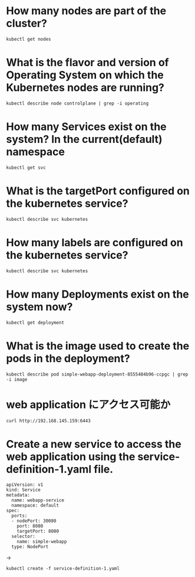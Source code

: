 # How many nodes are part of the cluster?

```
kubectl get nodes
```

# What is the flavor and version of Operating System on which the Kubernetes nodes are running?

```
kubectl describe node controlplane | grep -i operating
```

# How many Services exist on the system? In the current(default) namespace

```
kubectl get svc
```

# What is the targetPort configured on the kubernetes service?

```
kubectl describe svc kubernetes
```

# How many labels are configured on the kubernetes service?

```
kubectl describe svc kubernetes
```

# How many Deployments exist on the system now?

```
kubectl get deployment
```

# What is the image used to create the pods in the deployment?

```
kubectl describe pod simple-webapp-deployment-8555484b96-ccpgc | grep -i image
```

# web application にアクセス可能か

```
curl http://192.168.145.159:6443
```

# Create a new service to access the web application using the service-definition-1.yaml file.

```
apiVersion: v1
kind: Service
metadata:
  name: webapp-service
  namespace: default
spec:
  ports:
  - nodePort: 30080
    port: 8080
    targetPort: 8080
  selector:
    name: simple-webapp
  type: NodePort
```

→

```
kubectl create -f service-definition-1.yaml
```
